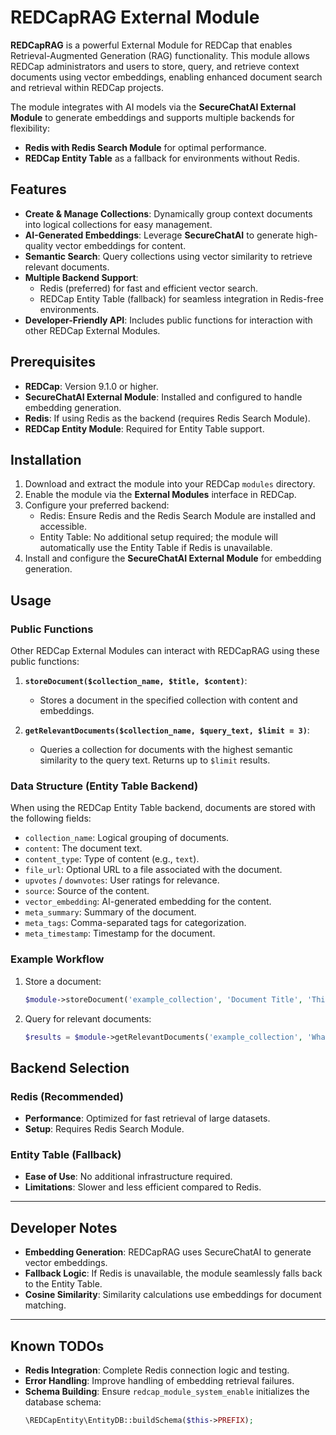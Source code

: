 # REDCapRAG External Module

**REDCapRAG** is a powerful External Module for REDCap that enables Retrieval-Augmented Generation (RAG) functionality. This module allows REDCap administrators and users to store, query, and retrieve context documents using vector embeddings, enabling enhanced document search and retrieval within REDCap projects.

The module integrates with AI models via the **SecureChatAI External Module** to generate embeddings and supports multiple backends for flexibility:
- **Redis with Redis Search Module** for optimal performance.
- **REDCap Entity Table** as a fallback for environments without Redis.

## Features

- **Create & Manage Collections**: Dynamically group context documents into logical collections for easy management.
- **AI-Generated Embeddings**: Leverage **SecureChatAI** to generate high-quality vector embeddings for content.
- **Semantic Search**: Query collections using vector similarity to retrieve relevant documents.
- **Multiple Backend Support**:
    - Redis (preferred) for fast and efficient vector search.
    - REDCap Entity Table (fallback) for seamless integration in Redis-free environments.
- **Developer-Friendly API**: Includes public functions for interaction with other REDCap External Modules.

## Prerequisites

- **REDCap**: Version 9.1.0 or higher.
- **SecureChatAI External Module**: Installed and configured to handle embedding generation.
- **Redis**: If using Redis as the backend (requires Redis Search Module).
- **REDCap Entity Module**: Required for Entity Table support.

## Installation

1. Download and extract the module into your REDCap `modules` directory.
2. Enable the module via the **External Modules** interface in REDCap.
3. Configure your preferred backend:
    - Redis: Ensure Redis and the Redis Search Module are installed and accessible.
    - Entity Table: No additional setup required; the module will automatically use the Entity Table if Redis is unavailable.
4. Install and configure the **SecureChatAI External Module** for embedding generation.

## Usage

### Public Functions
Other REDCap External Modules can interact with REDCapRAG using these public functions:

1. **`storeDocument($collection_name, $title, $content)`**:
    - Stores a document in the specified collection with content and embeddings.

2. **`getRelevantDocuments($collection_name, $query_text, $limit = 3)`**:
    - Queries a collection for documents with the highest semantic similarity to the query text. Returns up to `$limit` results.

### Data Structure (Entity Table Backend)
When using the REDCap Entity Table backend, documents are stored with the following fields:

- `collection_name`: Logical grouping of documents.
- `content`: The document text.
- `content_type`: Type of content (e.g., `text`).
- `file_url`: Optional URL to a file associated with the document.
- `upvotes` / `downvotes`: User ratings for relevance.
- `source`: Source of the content.
- `vector_embedding`: AI-generated embedding for the content.
- `meta_summary`: Summary of the document.
- `meta_tags`: Comma-separated tags for categorization.
- `meta_timestamp`: Timestamp for the document.

### Example Workflow
1. Store a document:
   ```php
   $module->storeDocument('example_collection', 'Document Title', 'This is the document content.');
2. Query for relevant documents:
   ```php
   $results = $module->getRelevantDocuments('example_collection', 'What is the best way to...?', 5);


## Backend Selection

### Redis (Recommended)
- **Performance**: Optimized for fast retrieval of large datasets.
- **Setup**: Requires Redis Search Module.

### Entity Table (Fallback)
- **Ease of Use**: No additional infrastructure required.
- **Limitations**: Slower and less efficient compared to Redis.

---

## Developer Notes

- **Embedding Generation**: REDCapRAG uses SecureChatAI to generate vector embeddings.
- **Fallback Logic**: If Redis is unavailable, the module seamlessly falls back to the Entity Table.
- **Cosine Similarity**: Similarity calculations use embeddings for document matching.

---

## Known TODOs

- **Redis Integration**: Complete Redis connection logic and testing.
- **Error Handling**: Improve handling of embedding retrieval failures.
- **Schema Building**: Ensure `redcap_module_system_enable` initializes the database schema:
  ```php
  \REDCapEntity\EntityDB::buildSchema($this->PREFIX);

